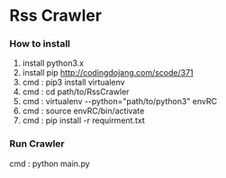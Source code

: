 # Rss Crawler 

### How to install
1. install python3.x
2. install pip http://codingdojang.com/scode/371
3. cmd : pip3 install virtualenv
4. cmd : cd path/to/RssCrawler
5. cmd : virtualenv --python="path/to/python3" envRC 
6. cmd : source envRC/bin/activate
7. cmd : pip install -r requirment.txt

### Run Crawler
cmd : python main.py
